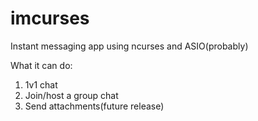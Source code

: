 # imcurses
Instant messaging app using ncurses and ASIO(probably)

What it can do:
1. 1v1 chat
2. Join/host a group chat
3. Send attachments(future release)
